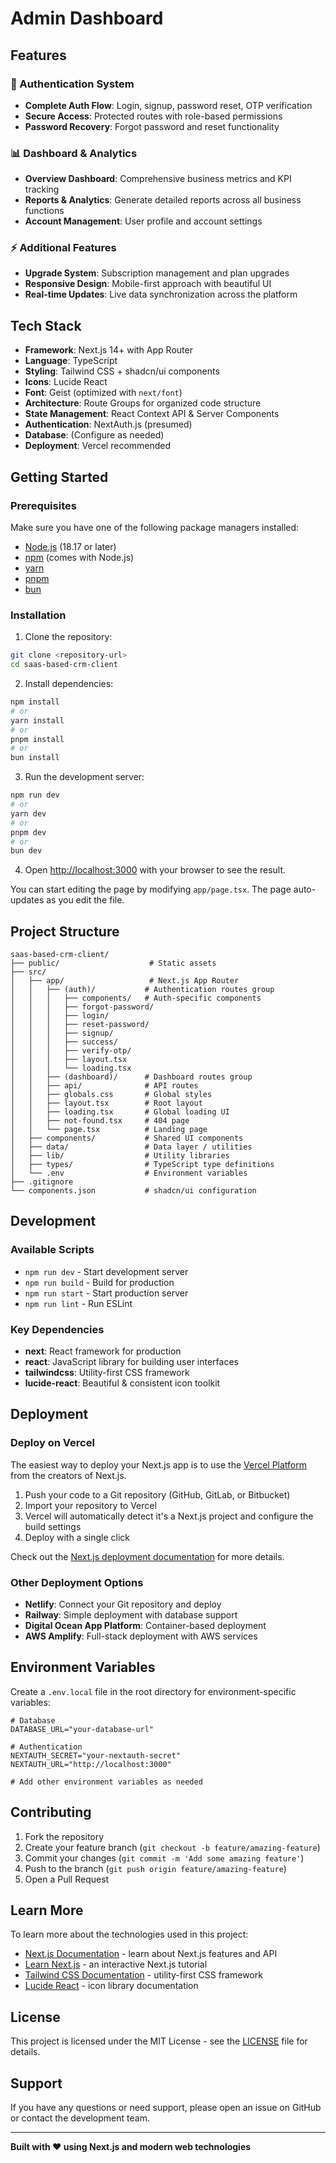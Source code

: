 # Admin Dashboard

## Features

### 🔐 Authentication System
- **Complete Auth Flow**: Login, signup, password reset, OTP verification
- **Secure Access**: Protected routes with role-based permissions
- **Password Recovery**: Forgot password and reset functionality

### 📊 Dashboard & Analytics  
- **Overview Dashboard**: Comprehensive business metrics and KPI tracking
- **Reports & Analytics**: Generate detailed reports across all business functions
- **Account Management**: User profile and account settings

### ⚡ Additional Features
- **Upgrade System**: Subscription management and plan upgrades
- **Responsive Design**: Mobile-first approach with beautiful UI
- **Real-time Updates**: Live data synchronization across the platform

## Tech Stack

- **Framework**: Next.js 14+ with App Router
- **Language**: TypeScript
- **Styling**: Tailwind CSS + shadcn/ui components
- **Icons**: Lucide React
- **Font**: Geist (optimized with `next/font`)
- **Architecture**: Route Groups for organized code structure
- **State Management**: React Context API & Server Components
- **Authentication**: NextAuth.js (presumed)
- **Database**: (Configure as needed)
- **Deployment**: Vercel recommended

## Getting Started

### Prerequisites

Make sure you have one of the following package managers installed:
- [Node.js](https://nodejs.org/) (18.17 or later)
- [npm](https://www.npmjs.com/) (comes with Node.js)
- [yarn](https://yarnpkg.com/)
- [pnpm](https://pnpm.io/)
- [bun](https://bun.sh/)

### Installation

1. Clone the repository:
```bash
git clone <repository-url>
cd saas-based-crm-client
```

2. Install dependencies:
```bash
npm install
# or
yarn install
# or
pnpm install
# or
bun install
```

3. Run the development server:
```bash
npm run dev
# or
yarn dev
# or
pnpm dev
# or
bun dev
```

4. Open [http://localhost:3000](http://localhost:3000) with your browser to see the result.

You can start editing the page by modifying `app/page.tsx`. The page auto-updates as you edit the file.

## Project Structure

```
saas-based-crm-client/
├── public/                    # Static assets
├── src/
│   ├── app/                   # Next.js App Router
│   │   ├── (auth)/           # Authentication routes group
│   │   │   ├── components/   # Auth-specific components
│   │   │   ├── forgot-password/
│   │   │   ├── login/
│   │   │   ├── reset-password/
│   │   │   ├── signup/
│   │   │   ├── success/
│   │   │   ├── verify-otp/
│   │   │   ├── layout.tsx
│   │   │   └── loading.tsx
│   │   ├── (dashboard)/      # Dashboard routes group
│   │   ├── api/              # API routes
│   │   ├── globals.css       # Global styles
│   │   ├── layout.tsx        # Root layout
│   │   ├── loading.tsx       # Global loading UI
│   │   ├── not-found.tsx     # 404 page
│   │   └── page.tsx          # Landing page
│   ├── components/           # Shared UI components
│   ├── data/                 # Data layer / utilities
│   ├── lib/                  # Utility libraries
│   ├── types/                # TypeScript type definitions
│   └── .env                  # Environment variables
├── .gitignore
└── components.json           # shadcn/ui configuration
```

## Development

### Available Scripts

- `npm run dev` - Start development server
- `npm run build` - Build for production
- `npm run start` - Start production server
- `npm run lint` - Run ESLint

### Key Dependencies

- **next**: React framework for production
- **react**: JavaScript library for building user interfaces
- **tailwindcss**: Utility-first CSS framework
- **lucide-react**: Beautiful & consistent icon toolkit

## Deployment

### Deploy on Vercel

The easiest way to deploy your Next.js app is to use the [Vercel Platform](https://vercel.com/new?utm_medium=default-template&filter=next.js&utm_source=create-next-app&utm_campaign=create-next-app-readme) from the creators of Next.js.

1. Push your code to a Git repository (GitHub, GitLab, or Bitbucket)
2. Import your repository to Vercel
3. Vercel will automatically detect it's a Next.js project and configure the build settings
4. Deploy with a single click

Check out the [Next.js deployment documentation](https://nextjs.org/docs/deployment) for more details.

### Other Deployment Options

- **Netlify**: Connect your Git repository and deploy
- **Railway**: Simple deployment with database support
- **Digital Ocean App Platform**: Container-based deployment
- **AWS Amplify**: Full-stack deployment with AWS services

## Environment Variables

Create a `.env.local` file in the root directory for environment-specific variables:

```env
# Database
DATABASE_URL="your-database-url"

# Authentication
NEXTAUTH_SECRET="your-nextauth-secret"
NEXTAUTH_URL="http://localhost:3000"

# Add other environment variables as needed
```

## Contributing

1. Fork the repository
2. Create your feature branch (`git checkout -b feature/amazing-feature`)
3. Commit your changes (`git commit -m 'Add some amazing feature'`)
4. Push to the branch (`git push origin feature/amazing-feature`)
5. Open a Pull Request

## Learn More

To learn more about the technologies used in this project:

- [Next.js Documentation](https://nextjs.org/docs) - learn about Next.js features and API
- [Learn Next.js](https://nextjs.org/learn) - an interactive Next.js tutorial
- [Tailwind CSS Documentation](https://tailwindcss.com/docs) - utility-first CSS framework
- [Lucide React](https://lucide.dev/guide/packages/lucide-react) - icon library documentation

## License

This project is licensed under the MIT License - see the [LICENSE](LICENSE) file for details.

## Support

If you have any questions or need support, please open an issue on GitHub or contact the development team.

---

**Built with ❤️ using Next.js and modern web technologies**